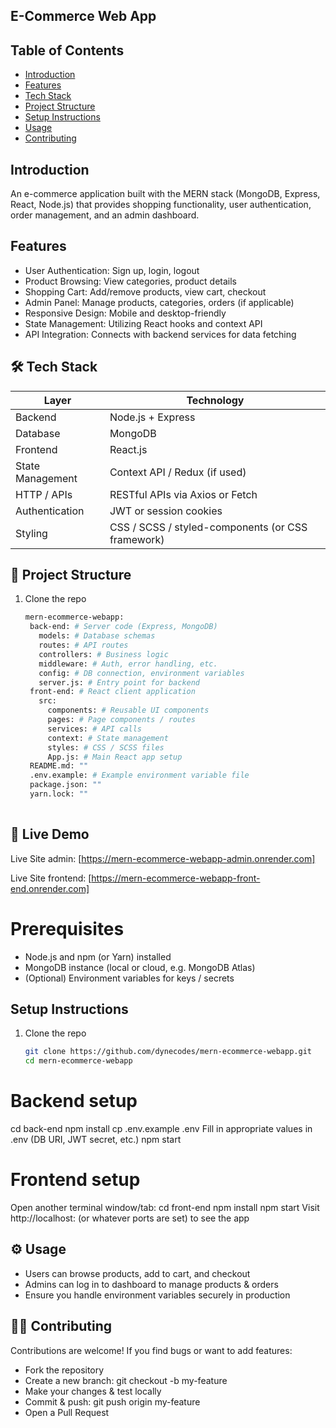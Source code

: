 
## E-Commerce Web App

## Table of Contents
- [Introduction](#introduction)
- [Features](#features)
- [Tech Stack](#tech-stack)
- [Project Structure](#project-structure)
- [Setup Instructions](#setup-instructions)
- [Usage](#usage)
- [Contributing](#contributing)


## Introduction
An e-commerce application built with the MERN stack (MongoDB, Express, React, Node.js) that provides shopping functionality, user authentication, order management, and an admin dashboard.  

## Features
- User Authentication: Sign up, login, logout
- Product Browsing: View categories, product details
- Shopping Cart: Add/remove products, view cart, checkout
- Admin Panel: Manage products, categories, orders (if applicable)
- Responsive Design: Mobile and desktop-friendly
- State Management: Utilizing React hooks and context API 
- API Integration: Connects with backend services for data fetching

## 🛠 Tech Stack

| Layer | Technology |
|-------|-------------|
| Backend | Node.js + Express |
| Database | MongoDB |
| Frontend | React.js |
| State Management | Context API / Redux (if used) |
| HTTP / APIs | RESTful APIs via Axios or Fetch |
| Authentication | JWT or session cookies |
| Styling | CSS / SCSS / styled-components (or CSS framework) |


## 📂 Project Structure
1. Clone the repo  
   ```bash
   mern-ecommerce-webapp:
    back-end: # Server code (Express, MongoDB)
      models: # Database schemas
      routes: # API routes
      controllers: # Business logic
      middleware: # Auth, error handling, etc.
      config: # DB connection, environment variables
      server.js: # Entry point for backend
    front-end: # React client application
      src:
        components: # Reusable UI components
        pages: # Page components / routes
        services: # API calls
        context: # State management
        styles: # CSS / SCSS files
        App.js: # Main React app setup
    README.md: ""
    .env.example: # Example environment variable file
    package.json: ""
    yarn.lock: ""
  

##  🔗 Live Demo
 Live Site admin:  [https://mern-ecommerce-webapp-admin.onrender.com]
 
 Live Site frontend: [https://mern-ecommerce-webapp-front-end.onrender.com]


# Prerequisites
- Node.js and npm (or Yarn) installed  
- MongoDB instance (local or cloud, e.g. MongoDB Atlas)  
- (Optional) Environment variables for keys / secrets  


## Setup Instructions
1. Clone the repo  
   ```bash
   git clone https://github.com/dynecodes/mern-ecommerce-webapp.git
   cd mern-ecommerce-webapp
   
# Backend setup
cd back-end
npm install
cp .env.example .env
Fill in appropriate values in .env (DB URI, JWT secret, etc.)
npm start

# Frontend setup
Open another terminal window/tab:
cd front-end
npm install
npm start
Visit http://localhost: (or whatever ports are set) to see the app


## ⚙ Usage
- Users can browse products, add to cart, and checkout
- Admins can log in to dashboard to manage products & orders
- Ensure you handle environment variables securely in production

## 🧑‍💻 Contributing

Contributions are welcome! If you find bugs or want to add features:

- Fork the repository
- Create a new branch: git checkout -b my-feature
- Make your changes & test locally
- Commit & push: git push origin my-feature
- Open a Pull Request

